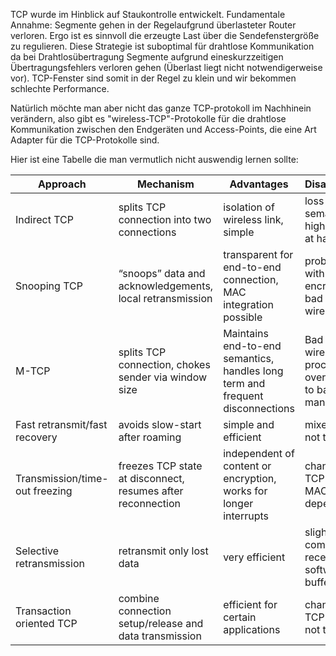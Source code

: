 TCP wurde im Hinblick auf Staukontrolle entwickelt. Fundamentale Annahme: Segmente gehen in der Regelaufgrund überlasteter Router verloren. Ergo ist es sinnvoll die erzeugte Last über die Sendefenstergröße zu regulieren. Diese Strategie ist suboptimal für drahtlose Kommunikation da bei Drahtlosübertragung Segmente  aufgrund eineskurzzeitigen Übertragungsfehlers verloren gehen (Überlast liegt nicht notwendigerweise vor). TCP-Fenster sind somit in der Regel zu klein und wir bekommen schlechte Performance.

Natürlich möchte man aber nicht das ganze TCP-protokoll im Nachhinein verändern, also gibt es "wireless-TCP"-Protokolle für die drahtlose Kommunikation zwischen den Endgeräten und  Access-Points, die eine Art Adapter für die TCP-Protokolle sind.

Hier ist eine Tabelle die man vermutlich nicht auswendig lernen sollte:

| Approach | Mechanism | Advantages | Disadvantages |
| --- | --- | --- | --- |
| Indirect TCP | splits TCP connection into two connections | isolation of wireless link, simple | loss of TCP semantics, higher latency at handover |
| Snooping TCP | “snoops” data and acknowledgements, local retransmission | transparent for end-to-end connection, MAC integration possible | problematic with encryption, bad isolation of wireless link |
| M-TCP | splits TCP connection, chokes sender via window size | Maintains end-to-end semantics, handles long term and frequent disconnections | Bad isolation of wireless link, processing overhead due to bandwidth management |
| Fast retransmit/fast recovery | avoids slow-start after roaming | simple and efficient | mixed layers, not transparent |
| Transmission/time-out freezing | freezes TCP state at disconnect, resumes after reconnection | independent of content or encryption, works for longer interrupts | changes in TCP required, MAC dependant |
| Selective retransmission | retransmit only lost data | very efficient  | slightly more complex receiver software, more buffer needed |
| Transaction oriented TCP | combine connection setup/release and data transmission | efficient for certain applications | changes in TCP required, not transparent |
